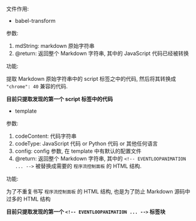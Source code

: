 文件作用:

* babel-transform

参数:

1. mdString: markdown 原始字符串
2. @return: 返回整个 Markdown 字符串, 其中的 JavaScript 代码已经被转换

功能:

提取 Markdown 原始字符串中的 script 标签之中的代码, 然后将其转换成 `"chrome": 40` 兼容的代码.

**目前只提取发现的第一个 script 标签中的代码**

* template

参数:

1. codeContent: 代码字符串
2. codeType: JavaScript 代码 or Python 代码 or 其他任何语言
3. config: config 参数, 在 template 中有默认的配置文件
4. @return: 返回整个 Markdown 字符串, 其中的 `<!-- EVENTLOOPANIMATION ... -->` 被替换成需要的 `程序流控制面板` 的 HTML 结构.

功能:

为了不重复书写 `程序流控制面板` 的 HTML 结构, 也是为了防止 Markdown 源码中过多的 HTML 结构

**目前只提取发现的第一个 `<!-- EVENTLOOPANIMATION ... -->` 标签块**


